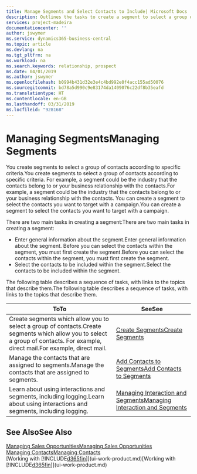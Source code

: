 ```yaml
---
title: Manage Segments and Select Contacts to Include| Microsoft Docs
description: Outlines the tasks to create a segment to select a group of contacts according to specific criteria, for example, contacts in a particular industry that you want to target.
services: project-madeira
documentationcenter: ''
author: jswymer
ms.service: dynamics365-business-central
ms.topic: article
ms.devlang: na
ms.tgt_pltfrm: na
ms.workload: na
ms.search.keywords: relationship, prospect
ms.date: 04/01/2019
ms.author: jswymer
ms.openlocfilehash: b0994b431d32e3e4c4bd992e0f4acc155ad50076
ms.sourcegitcommit: bd78a5d990c9e83174da1409076c22df8b35eafd
ms.translationtype: HT
ms.contentlocale: en-GB
ms.lasthandoff: 03/31/2019
ms.locfileid: "928168"
---
```

# <a name="managing-segments"></a><span data-ttu-id="5f71e-103">Managing Segments</span><span class="sxs-lookup"><span data-stu-id="5f71e-103">Managing Segments</span></span>
<span data-ttu-id="5f71e-104">You create segments to select a group of contacts according to specific criteria.</span><span class="sxs-lookup"><span data-stu-id="5f71e-104">You create segments to select a group of contacts according to specific criteria.</span></span> <span data-ttu-id="5f71e-105">For example, a segment could be the industry that the contacts belong to or your business relationship with the contacts.</span><span class="sxs-lookup"><span data-stu-id="5f71e-105">For example, a segment could be the industry that the contacts belong to or your business relationship with the contacts.</span></span> <span data-ttu-id="5f71e-106">You can create a segment to select the contacts you want to target with a campaign.</span><span class="sxs-lookup"><span data-stu-id="5f71e-106">You can create a segment to select the contacts you want to target with a campaign.</span></span>

<span data-ttu-id="5f71e-107">There are two main tasks in creating a segment:</span><span class="sxs-lookup"><span data-stu-id="5f71e-107">There are two main tasks in creating a segment:</span></span>

* <span data-ttu-id="5f71e-108">Enter general information about the segment.</span><span class="sxs-lookup"><span data-stu-id="5f71e-108">Enter general information about the segment.</span></span> <span data-ttu-id="5f71e-109">Before you can select the contacts within the segment, you must first create the segment.</span><span class="sxs-lookup"><span data-stu-id="5f71e-109">Before you can select the contacts within the segment, you must first create the segment.</span></span>
* <span data-ttu-id="5f71e-110">Select the contacts to be included within the segment.</span><span class="sxs-lookup"><span data-stu-id="5f71e-110">Select the contacts to be included within the segment.</span></span>

<span data-ttu-id="5f71e-111">The following table describes a sequence of tasks, with links to the topics that describe them.</span><span class="sxs-lookup"><span data-stu-id="5f71e-111">The following table describes a sequence of tasks, with links to the topics that describe them.</span></span> 

| <span data-ttu-id="5f71e-112">To</span><span class="sxs-lookup"><span data-stu-id="5f71e-112">To</span></span> | <span data-ttu-id="5f71e-113">See</span><span class="sxs-lookup"><span data-stu-id="5f71e-113">See</span></span> |
| --- | --- |
| <span data-ttu-id="5f71e-114">Create segments which allow you to select a group of contacts.</span><span class="sxs-lookup"><span data-stu-id="5f71e-114">Create segments which allow you to select a group of contacts.</span></span> <span data-ttu-id="5f71e-115">For example, direct mail.</span><span class="sxs-lookup"><span data-stu-id="5f71e-115">For example, direct mail.</span></span> |[<span data-ttu-id="5f71e-116">Create Segments</span><span class="sxs-lookup"><span data-stu-id="5f71e-116">Create Segments</span></span>](marketing-how-create-segment.md) |
| <span data-ttu-id="5f71e-117">Manage the contacts that are assigned to segments.</span><span class="sxs-lookup"><span data-stu-id="5f71e-117">Manage the contacts that are assigned to segments.</span></span> |[<span data-ttu-id="5f71e-118">Add Contacts to Segments</span><span class="sxs-lookup"><span data-stu-id="5f71e-118">Add Contacts to Segments</span></span>](marketing-add-contact-segment.md) |
| <span data-ttu-id="5f71e-119">Learn about using interactions and segments, including logging.</span><span class="sxs-lookup"><span data-stu-id="5f71e-119">Learn about using interactions and segments, including logging.</span></span> |[<span data-ttu-id="5f71e-120">Managing Interaction and Segments</span><span class="sxs-lookup"><span data-stu-id="5f71e-120">Managing Interaction and Segments</span></span>](marketing-interaction-segments.md) |

## <a name="see-also"></a><span data-ttu-id="5f71e-121">See Also</span><span class="sxs-lookup"><span data-stu-id="5f71e-121">See Also</span></span>
[<span data-ttu-id="5f71e-122">Managing Sales Opportunities</span><span class="sxs-lookup"><span data-stu-id="5f71e-122">Managing Sales Opportunities</span></span>](marketing-manage-sales-opportunities.md)  
[<span data-ttu-id="5f71e-123">Managing Contacts</span><span class="sxs-lookup"><span data-stu-id="5f71e-123">Managing Contacts</span></span>](marketing-contacts.md)  
<span data-ttu-id="5f71e-124">[Working with [!INCLUDE[d365fin](includes/d365fin_md.md)]](ui-work-product.md)</span><span class="sxs-lookup"><span data-stu-id="5f71e-124">[Working with [!INCLUDE[d365fin](includes/d365fin_md.md)]](ui-work-product.md)</span></span>
